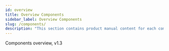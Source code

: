```yaml
---
id: overview
title: Overview Components
sidebar_label: Overview Components
slug: /components/
description: "This section contains product manual content for each component in Camunda Cloud, including conceptual content."
---
```

Components overview, v1.3
